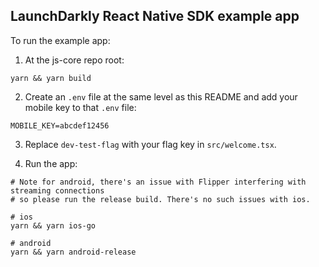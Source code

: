 ## LaunchDarkly React Native SDK example app

To run the example app:

1. At the js-core repo root:

```shell
yarn && yarn build
```

2. Create an `.env` file at the same level as this README and add your mobile key to that `.env` file:

```shell
MOBILE_KEY=abcdef12456
```

3. Replace `dev-test-flag` with your flag key in `src/welcome.tsx`.

4. Run the app:

```shell
# Note for android, there's an issue with Flipper interfering with streaming connections
# so please run the release build. There's no such issues with ios.

# ios
yarn && yarn ios-go

# android
yarn && yarn android-release
```
